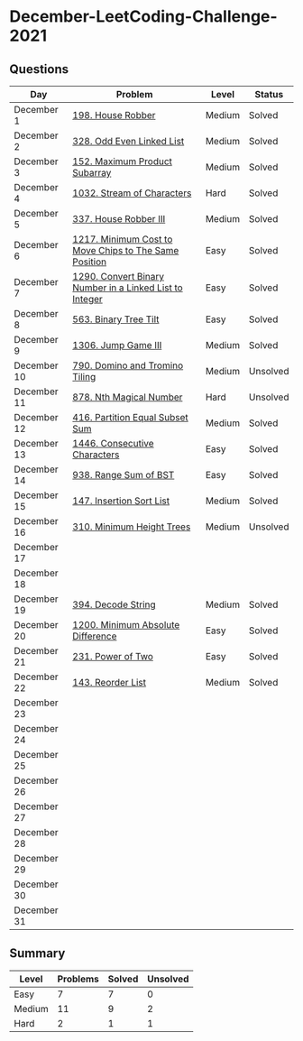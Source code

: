 # December-LeetCoding-Challenge-2021

## Questions
| Day | Problem | Level | Status |
| --- | --- | --- | --- |
| December 1 | [198. House Robber](https://leetcode.com/problems/house-robber/) | Medium | Solved |
| December 2 | [328. Odd Even Linked List](https://leetcode.com/problems/odd-even-linked-list/) | Medium | Solved |
| December 3 | [152. Maximum Product Subarray](https://leetcode.com/problems/maximum-product-subarray/) | Medium | Solved |
| December 4 | [1032. Stream of Characters](https://leetcode.com/problems/stream-of-characters/) | Hard | Solved |
| December 5 | [337. House Robber III](https://leetcode.com/problems/house-robber-iii/) | Medium | Solved |
| December 6 | [1217. Minimum Cost to Move Chips to The Same Position](https://leetcode.com/problems/minimum-cost-to-move-chips-to-the-same-position/) | Easy | Solved |
| December 7 | [1290. Convert Binary Number in a Linked List to Integer](https://leetcode.com/problems/convert-binary-number-in-a-linked-list-to-integer/) | Easy | Solved |
| December 8 | [563. Binary Tree Tilt](https://leetcode.com/problems/binary-tree-tilt/) | Easy | Solved |
| December 9 | [1306. Jump Game III](https://leetcode.com/problems/jump-game-iii/) | Medium | Solved |
| December 10 | [790. Domino and Tromino Tiling](https://leetcode.com/problems/domino-and-tromino-tiling/) | Medium | Unsolved |
| December 11 | [878. Nth Magical Number](https://leetcode.com/problems/nth-magical-number/) | Hard | Unsolved |
| December 12 | [416. Partition Equal Subset Sum](https://leetcode.com/problems/partition-equal-subset-sum/) | Medium | Solved |
| December 13 | [1446. Consecutive Characters](https://leetcode.com/problems/consecutive-characters/) | Easy | Solved |
| December 14 | [938. Range Sum of BST](https://leetcode.com/problems/range-sum-of-bst/) | Easy | Solved |
| December 15 | [147. Insertion Sort List](https://leetcode.com/problems/insertion-sort-list/) | Medium | Solved |
| December 16 | [310. Minimum Height Trees](https://leetcode.com/problems/minimum-height-trees/) | Medium | Unsolved |
| December 17 | []() |  |  |
| December 18 | []() |  |  |
| December 19 | [394. Decode String](https://leetcode.com/problems/decode-string/) | Medium | Solved |
| December 20 | [1200. Minimum Absolute Difference](https://leetcode.com/problems/minimum-absolute-difference/) | Easy | Solved |
| December 21 | [231. Power of Two](https://leetcode.com/problems/power-of-two/) | Easy | Solved |
| December 22 | [143. Reorder List](https://leetcode.com/problems/reorder-list/) | Medium | Solved |
| December 23 | []() |  |  |
| December 24 | []() |  |  |
| December 25 | []() |  |  |
| December 26 | []() |  |  |
| December 27 | []() |  |  |
| December 28 | []() |  |  |
| December 29 | []() |  |  |
| December 30 | []() |  |  |
| December 31 | []() |  |  |

## Summary
| Level  | Problems | Solved | Unsolved |
| ---    | --- | --- | --- |
| Easy   | 7 | 7 | 0 |
| Medium | 11 | 9 | 2 |
| Hard   | 2 | 1 | 1 |
